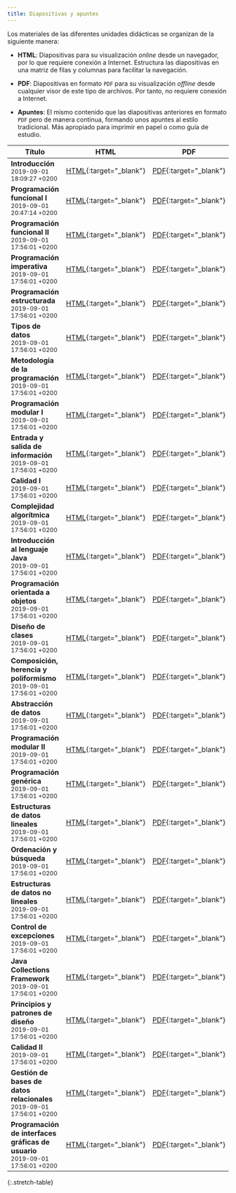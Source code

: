 ```yaml
---
title: Diapositivas y apuntes
---
```


Los materiales de las diferentes unidades didácticas se organizan de la siguiente manera:

- **HTML**: Diapositivas para su visualización *online* desde un navegador, por lo que requiere conexión a Internet. Estructura las diapositivas en una matriz de filas y columnas para facilitar la navegación.

- **PDF**: Diapositivas en formato `PDF` para su visualización *offline* desde cualquier visor de este tipo de archivos. Por tanto, no requiere conexión a Internet.

- **Apuntes**: El mismo contenido que las diapositivas anteriores en formato `PDF` pero de manera continua, formando unos apuntes al estilo tradicional. Más apropiado para imprimir en papel o como guía de estudio.

| Título | HTML | PDF | Apuntes |
| ------ |:----:|:---:|:-------:|
| <strong>Introducción</strong><br><small class="fecha">2019-09-01 18:09:27 +0200</small> | [HTML](slides/introduccion.html){:target="_blank"} | [PDF](pdf/introduccion.pdf){:target="_blank"} | [Apuntes](apuntes/introduccion-apuntes.pdf){:target="_blank"}
| <strong>Programación funcional I</strong><br><small class="fecha">2019-09-01 20:47:14 +0200</small> | [HTML](slides/programacion-funcional-i.html){:target="_blank"} | [PDF](pdf/programacion-funcional-i.pdf){:target="_blank"} | [Apuntes](apuntes/programacion-funcional-i-apuntes.pdf){:target="_blank"}
| <strong>Programación funcional II</strong><br><small class="fecha">2019-09-01 17:56:01 +0200</small> | [HTML](slides/programacion-funcional-ii.html){:target="_blank"} | [PDF](pdf/programacion-funcional-ii.pdf){:target="_blank"} | [Apuntes](apuntes/programacion-funcional-ii-apuntes.pdf){:target="_blank"}
| <strong>Programación imperativa</strong><br><small class="fecha">2019-09-01 17:56:01 +0200</small> | [HTML](slides/programacion-imperativa.html){:target="_blank"} | [PDF](pdf/programacion-imperativa.pdf){:target="_blank"} | [Apuntes](apuntes/programacion-imperativa-apuntes.pdf){:target="_blank"}
| <strong>Programación estructurada</strong><br><small class="fecha">2019-09-01 17:56:01 +0200</small> | [HTML](slides/programacion-estructurada.html){:target="_blank"} | [PDF](pdf/programacion-estructurada.pdf){:target="_blank"} | [Apuntes](apuntes/programacion-estructurada-apuntes.pdf){:target="_blank"}
| <strong>Tipos de datos</strong><br><small class="fecha">2019-09-01 17:56:01 +0200</small> | [HTML](slides/tipos-de-datos.html){:target="_blank"} | [PDF](pdf/tipos-de-datos.pdf){:target="_blank"} | [Apuntes](apuntes/tipos-de-datos-apuntes.pdf){:target="_blank"}
| <strong>Metodología de la programación</strong><br><small class="fecha">2019-09-01 17:56:01 +0200</small> | [HTML](slides/metodologia-de-la-programacion.html){:target="_blank"} | [PDF](pdf/metodologia-de-la-programacion.pdf){:target="_blank"} | [Apuntes](apuntes/metodologia-de-la-programacion-apuntes.pdf){:target="_blank"}
| <strong>Programación modular I</strong><br><small class="fecha">2019-09-01 17:56:01 +0200</small> | [HTML](slides/programacion-modular-i.html){:target="_blank"} | [PDF](pdf/programacion-modular-i.pdf){:target="_blank"} | [Apuntes](apuntes/programacion-modular-i-apuntes.pdf){:target="_blank"}
| <strong>Entrada y salida de información</strong><br><small class="fecha">2019-09-01 17:56:01 +0200</small> | [HTML](slides/entrada-y-salida-de-informacion.html){:target="_blank"} | [PDF](pdf/entrada-y-salida-de-informacion.pdf){:target="_blank"} | [Apuntes](apuntes/entrada-y-salida-de-informacion-apuntes.pdf){:target="_blank"}
| <strong>Calidad I</strong><br><small class="fecha">2019-09-01 17:56:01 +0200</small> | [HTML](slides/calidad-i.html){:target="_blank"} | [PDF](pdf/calidad-i.pdf){:target="_blank"} | [Apuntes](apuntes/calidad-i-apuntes.pdf){:target="_blank"}
| <strong>Complejidad algorítmica</strong><br><small class="fecha">2019-09-01 17:56:01 +0200</small> | [HTML](slides/complejidad-algoritmica.html){:target="_blank"} | [PDF](pdf/complejidad-algoritmica.pdf){:target="_blank"} | [Apuntes](apuntes/complejidad-algoritmica-apuntes.pdf){:target="_blank"}
| <strong>Introducción al lenguaje Java</strong><br><small class="fecha">2019-09-01 17:56:01 +0200</small> | [HTML](slides/introduccion-al-lenguaje-java.html){:target="_blank"} | [PDF](pdf/introduccion-al-lenguaje-java.pdf){:target="_blank"} | [Apuntes](apuntes/introduccion-al-lenguaje-java-apuntes.pdf){:target="_blank"}
| <strong>Programación orientada a objetos</strong><br><small class="fecha">2019-09-01 17:56:01 +0200</small> | [HTML](slides/programacion-orientada-a-objetos.html){:target="_blank"} | [PDF](pdf/programacion-orientada-a-objetos.pdf){:target="_blank"} | [Apuntes](apuntes/programacion-orientada-a-objetos-apuntes.pdf){:target="_blank"}
| <strong>Diseño de clases</strong><br><small class="fecha">2019-09-01 17:56:01 +0200</small> | [HTML](slides/diseno-de-clases.html){:target="_blank"} | [PDF](pdf/diseno-de-clases.pdf){:target="_blank"} | [Apuntes](apuntes/diseno-de-clases-apuntes.pdf){:target="_blank"}
| <strong>Composición, herencia y poliformismo</strong><br><small class="fecha">2019-09-01 17:56:01 +0200</small> | [HTML](slides/composicion-herencia-y-poliformismo.html){:target="_blank"} | [PDF](pdf/composicion-herencia-y-poliformismo.pdf){:target="_blank"} | [Apuntes](apuntes/composicion-herencia-y-poliformismo-apuntes.pdf){:target="_blank"}
| <strong>Abstracción de datos</strong><br><small class="fecha">2019-09-01 17:56:01 +0200</small> | [HTML](slides/abstraccion-de-datos.html){:target="_blank"} | [PDF](pdf/abstraccion-de-datos.pdf){:target="_blank"} | [Apuntes](apuntes/abstraccion-de-datos-apuntes.pdf){:target="_blank"}
| <strong>Programación modular II</strong><br><small class="fecha">2019-09-01 17:56:01 +0200</small> | [HTML](slides/programacion-modular-ii.html){:target="_blank"} | [PDF](pdf/programacion-modular-ii.pdf){:target="_blank"} | [Apuntes](apuntes/programacion-modular-ii-apuntes.pdf){:target="_blank"}
| <strong>Programación genérica</strong><br><small class="fecha">2019-09-01 17:56:01 +0200</small> | [HTML](slides/programacion-generica.html){:target="_blank"} | [PDF](pdf/programacion-generica.pdf){:target="_blank"} | [Apuntes](apuntes/programacion-generica-apuntes.pdf){:target="_blank"}
| <strong>Estructuras de datos lineales</strong><br><small class="fecha">2019-09-01 17:56:01 +0200</small> | [HTML](slides/estructuras-de-datos-lineales.html){:target="_blank"} | [PDF](pdf/estructuras-de-datos-lineales.pdf){:target="_blank"} | [Apuntes](apuntes/estructuras-de-datos-lineales-apuntes.pdf){:target="_blank"}
| <strong>Ordenación y búsqueda</strong><br><small class="fecha">2019-09-01 17:56:01 +0200</small> | [HTML](slides/ordenacion-y-busqueda.html){:target="_blank"} | [PDF](pdf/ordenacion-y-busqueda.pdf){:target="_blank"} | [Apuntes](apuntes/ordenacion-y-busqueda-apuntes.pdf){:target="_blank"}
| <strong>Estructuras de datos no lineales</strong><br><small class="fecha">2019-09-01 17:56:01 +0200</small> | [HTML](slides/estructuras-de-datos-no-lineales.html){:target="_blank"} | [PDF](pdf/estructuras-de-datos-no-lineales.pdf){:target="_blank"} | [Apuntes](apuntes/estructuras-de-datos-no-lineales-apuntes.pdf){:target="_blank"}
| <strong>Control de excepciones</strong><br><small class="fecha">2019-09-01 17:56:01 +0200</small> | [HTML](slides/control-de-excepciones.html){:target="_blank"} | [PDF](pdf/control-de-excepciones.pdf){:target="_blank"} | [Apuntes](apuntes/control-de-excepciones-apuntes.pdf){:target="_blank"}
| <strong>Java Collections Framework</strong><br><small class="fecha">2019-09-01 17:56:01 +0200</small> | [HTML](slides/java-collections-framework.html){:target="_blank"} | [PDF](pdf/java-collections-framework.pdf){:target="_blank"} | [Apuntes](apuntes/java-collections-framework-apuntes.pdf){:target="_blank"}
| <strong>Principios y patrones de diseño</strong><br><small class="fecha">2019-09-01 17:56:01 +0200</small> | [HTML](slides/principios-y-patrones-de-diseno.html){:target="_blank"} | [PDF](pdf/principios-y-patrones-de-diseno.pdf){:target="_blank"} | [Apuntes](apuntes/principios-y-patrones-de-diseno-apuntes.pdf){:target="_blank"}
| <strong>Calidad II</strong><br><small class="fecha">2019-09-01 17:56:01 +0200</small> | [HTML](slides/calidad-ii.html){:target="_blank"} | [PDF](pdf/calidad-ii.pdf){:target="_blank"} | [Apuntes](apuntes/calidad-ii-apuntes.pdf){:target="_blank"}
| <strong>Gestión de bases de datos relacionales</strong><br><small class="fecha">2019-09-01 17:56:01 +0200</small> | [HTML](slides/gestion-de-bases-de-datos-relacionales.html){:target="_blank"} | [PDF](pdf/gestion-de-bases-de-datos-relacionales.pdf){:target="_blank"} | [Apuntes](apuntes/gestion-de-bases-de-datos-relacionales-apuntes.pdf){:target="_blank"}
| <strong>Programación de interfaces gráficas de usuario</strong><br><small class="fecha">2019-09-01 17:56:01 +0200</small> | [HTML](slides/programacion-de-interfaces-graficas-de-usuario.html){:target="_blank"} | [PDF](pdf/programacion-de-interfaces-graficas-de-usuario.pdf){:target="_blank"} | [Apuntes](apuntes/programacion-de-interfaces-graficas-de-usuario-apuntes.pdf){:target="_blank"}
{:.stretch-table}
